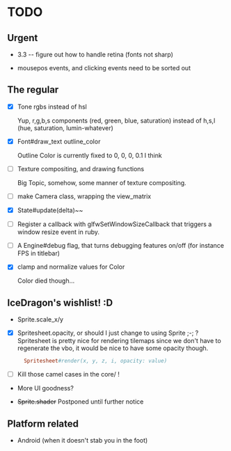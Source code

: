 TODO
====

## Urgent

* 3.3 -- figure out how to handle retina (fonts not sharp)


* mousepos events, and clicking events need to be sorted out



## The regular
- [x] Tone rgbs instead of hsl

  Yup, r,g,b,s components (red, green, blue, saturation)
  instead of h,s,l (hue, saturation, lumin-whatever)


- [x] Font#draw_text outline_color

  Outline Color is currently fixed to 0, 0, 0, 0.1 I think


- [ ] Texture compositing, and drawing functions

  Big Topic, somehow, some manner of texture compositing.


- [ ] make Camera class, wrapping the view_matrix


- [x] State#update(delta)~~


- [ ] Register a callback with glfwSetWindowSizeCallback that triggers a window resize event in ruby.


- [ ] A Engine#debug flag, that turns debugging features on/off (for instance FPS in titlebar)


- [x] clamp and normalize values for Color

  Color died though...


## IceDragon's wishlist! :D
* Sprite.scale_x/y

- [x] Spritesheet.opacity, or should I just change to using Sprite ;-; ?
  Spritesheet is pretty nice for rendering tilemaps since we don't have to
  regenerate the vbo, it would be nice to have some opacity though.
  ```ruby
    Spritesheet#render(x, y, z, i, opacity: value)
  ```


- [ ] Kill those camel cases in the core/ !


* More UI goodness?


* ~~Sprite.shader~~ Postponed until further notice



## Platform related
- Android (when it doesn't stab you in the foot)
